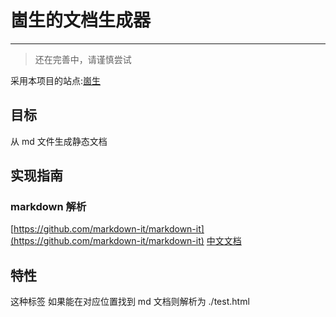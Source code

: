 # 崮生的文档生成器

---

> 还在完善中，请谨慎尝试

采用本项目的站点:[崮生](https://shenzilong.cn)

## 目标

从 md 文件生成静态文档

## 实现指南

### markdown 解析

[https://github.com/markdown-it/markdown-it](https://github.com/markdown-it/markdown-it) [中文文档](https://markdown-it.docschina.org/api/MarkdownIt.html#markdownit-new)

## 特性

这种标签 [](./test) 如果能在对应位置找到 md 文档则解析为 ./test.html
